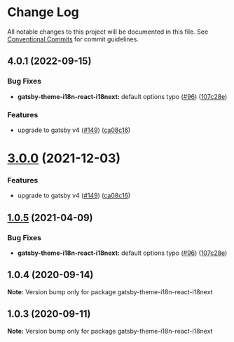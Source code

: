 # Change Log

All notable changes to this project will be documented in this file.
See [Conventional Commits](https://conventionalcommits.org) for commit guidelines.

## 4.0.1 (2022-09-15)


### Bug Fixes

* **gatsby-theme-i18n-react-i18next:** default options typo ([#96](https://github.com/gatsbyjs/themes/issues/96)) ([107c28e](https://github.com/gatsbyjs/themes/commit/107c28e99ac1ed51d7b3b20a85f69de5803d4d3c))


### Features

* upgrade to gatsby v4 ([#149](https://github.com/gatsbyjs/themes/issues/149)) ([ca08c16](https://github.com/gatsbyjs/themes/commit/ca08c168431b48ebc16fcdded16f4e02c852e41b))





# [3.0.0](https://github.com/gatsbyjs/themes/compare/gatsby-theme-i18n-react-i18next@1.0.5...gatsby-theme-i18n-react-i18next@3.0.0) (2021-12-03)

### Features

- upgrade to gatsby v4 ([#149](https://github.com/gatsbyjs/themes/issues/149)) ([ca08c16](https://github.com/gatsbyjs/themes/commit/ca08c168431b48ebc16fcdded16f4e02c852e41b))

## [1.0.5](https://github.com/gatsbyjs/themes/compare/gatsby-theme-i18n-react-i18next@1.0.4...gatsby-theme-i18n-react-i18next@1.0.5) (2021-04-09)

### Bug Fixes

- **gatsby-theme-i18n-react-i18next:** default options typo ([#96](https://github.com/gatsbyjs/themes/issues/96)) ([107c28e](https://github.com/gatsbyjs/themes/commit/107c28e99ac1ed51d7b3b20a85f69de5803d4d3c))

## 1.0.4 (2020-09-14)

**Note:** Version bump only for package gatsby-theme-i18n-react-i18next

## 1.0.3 (2020-09-11)

**Note:** Version bump only for package gatsby-theme-i18n-react-i18next

